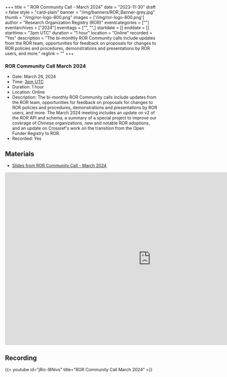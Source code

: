 +++
title = " ROR Community Call - March 2024" 
date = "2023-11-30" 
draft = false 
style = "card-plain" 
banner = "/img/banners/ROR_Banner-grey.jpg" 
thumb = "/img/ror-logo-800.png" 
images = ['/img/ror-logo-800.png']
author = "Research Organization Registry (ROR)" 
eventcategories = [""]
eventarchives = ["2024"]
eventtags = ["", "",]
startdate = []
enddate = []
starttime = "3pm UTC"
duration = "1 hour"
location = "Online"
recorded = "Yes"
description = "The bi-monthly ROR Community calls include updates from the ROR team, opportunities for feedback on proposals for changes to ROR policies and procedures, demonstrations and presentations by ROR users, and more."
reglink = ""
+++


### ROR Community Call March 2024
- Date: March 26, 2024
- Time: [3pm UTC](https://dateful.com/time-zone-converter?t=3pm&d=2024-03-26&tz2=UTC)
- Duration: 1 hour
- Location: Online
- Description: The bi-monthly ROR Community calls include updates from the ROR team, opportunities for feedback on proposals for changes to ROR policies and procedures, demonstrations and presentations by ROR users, and more. The March 2024 meeting includes an update on v2 of the ROR API and schema, a summary of a special project to improve our coverage of Chinese organizations, new and notable ROR adoptions, and an update on Crossref's work on the transition from the Open Funder Registry to ROR.
- Recorded: Yes

## Materials

- [Slides from ROR Community Call - March 2024](https://docs.google.com/presentation/d/1tYLc0UZFcWs4---ClxCBkAUxVPmaKOxWISd5leCY488/edit?usp=sharing)

<iframe src="https://docs.google.com/presentation/d/e/2PACX-1vSClPfLD6RFUZygywgTK0r_2MsfKV2lebKfZzvtEuCae2P-OpLSkcoiVaV9J4yJ-9afDjonYaeUPSRs/embed?start=false&loop=false&delayms=3000" frameborder="0" width="960" height="569" allowfullscreen="true" mozallowfullscreen="true" webkitallowfullscreen="true"></iframe>

## Recording 

{{< youtube id="jRic-l8Nivs" title="ROR Community Call March 2024" >}}
